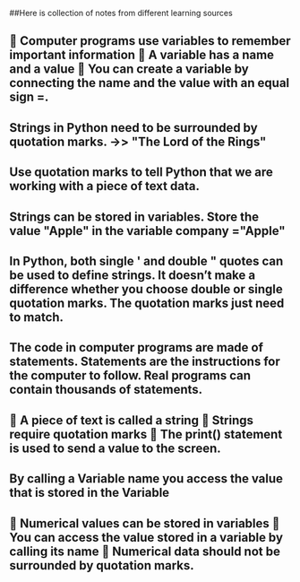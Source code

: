 ##Here is collection of notes from different learning sources

🌟 Computer programs use variables to remember important information
🌟 A variable has a name and a value
🌟 You can create a variable by connecting the name and the value with an equal sign =.
---
Strings in Python need to be surrounded by quotation marks. ->> "The Lord of the Rings"
---
Use quotation marks to tell Python that we are working with a piece of text data.
---
Strings can be stored in variables.
Store the value "Apple" in the variable
company ="Apple"
---
In Python, both single ' and double " quotes can be used to define strings. 
It doesn’t make a difference whether you choose double or single quotation marks.
The quotation marks just need to match.
---
The code in computer programs are made of statements. Statements are the instructions
for the computer to follow. Real programs can contain thousands of statements.
---
🌟 A piece of text is called a string
🌟 Strings require quotation marks
🌟 The print() statement is used to send a value to the screen.
---
By calling a Variable name you access the value that is stored in the Variable
---
🌟 Numerical values can be stored in variables
🌟 You can access the value stored in a variable by calling its name
🌟 Numerical data should not be surrounded by quotation marks.
---

